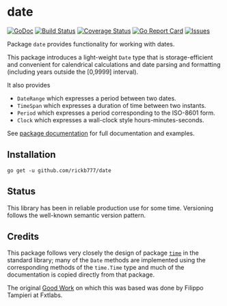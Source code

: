# date

[![GoDoc](https://img.shields.io/badge/api-Godoc-blue.svg?style=flat-square)](https://godoc.org/github.com/rickb777/date)
[![Build Status](https://api.travis-ci.org/rickb777/date.svg?branch=master)](https://travis-ci.org/rickb777/date)
[![Coverage Status](https://coveralls.io/repos/rickb777/date/badge.svg?branch=master&service=github)](https://coveralls.io/github/rickb777/date?branch=master)
[![Go Report Card](https://goreportcard.com/badge/github.com/rickb777/date)](https://goreportcard.com/report/github.com/rickb777/date)
[![Issues](https://img.shields.io/github/issues/rickb777/date.svg)](https://github.com/rickb777/date/issues)

Package `date` provides functionality for working with dates.

This package introduces a light-weight `Date` type that is storage-efficient
and convenient for calendrical calculations and date parsing and formatting
(including years outside the [0,9999] interval).

It also provides

 * `DateRange` which expresses a period between two dates.
 * `TimeSpan` which expresses a duration of time between two instants.
 * `Period` which expresses a period corresponding to the ISO-8601 form.
 * `Clock` which expresses a wall-clock style hours-minutes-seconds.

See [package documentation](https://godoc.org/github.com/rickb777/date) for
full documentation and examples.

## Installation

    go get -u github.com/rickb777/date

## Status

This library has been in reliable production use for some time. Versioning follows the well-known semantic version pattern.

## Credits

This package follows very closely the design of package
[`time`](http://golang.org/pkg/time/) in the standard library;
many of the `Date` methods are implemented using the corresponding methods
of the `time.Time` type and much of the documentation is copied directly
from that package.

The original [Good Work](https://github.com/fxtlabs/date) on which this was
based was done by Filippo Tampieri at Fxtlabs.
